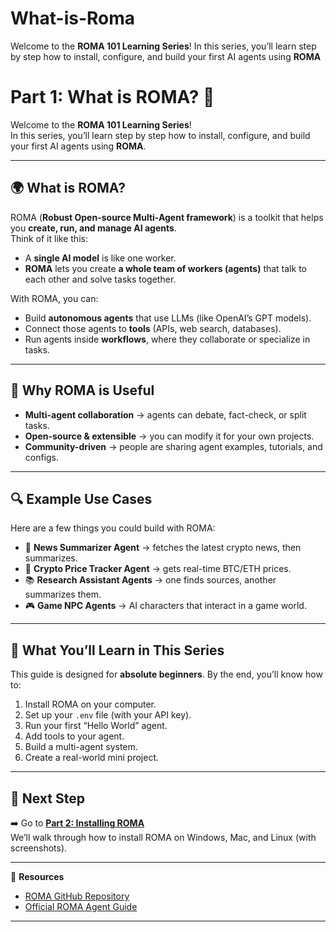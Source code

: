 # What-is-Roma
Welcome to the **ROMA 101 Learning Series**!   In this series, you’ll learn step by step how to install, configure, and build your first AI agents using **ROMA**

# Part 1: What is ROMA? 🤖

Welcome to the **ROMA 101 Learning Series**!  
In this series, you’ll learn step by step how to install, configure, and build your first AI agents using **ROMA**.  

---

## 🌍 What is ROMA?

ROMA (**Robust Open-source Multi-Agent framework**) is a toolkit that helps you **create, run, and manage AI agents**.  
Think of it like this:  

- A **single AI model** is like one worker.  
- **ROMA** lets you create **a whole team of workers (agents)** that talk to each other and solve tasks together.  

With ROMA, you can:  
- Build **autonomous agents** that use LLMs (like OpenAI’s GPT models).  
- Connect those agents to **tools** (APIs, web search, databases).  
- Run agents inside **workflows**, where they collaborate or specialize in tasks.  

---

## 🧠 Why ROMA is Useful

- **Multi-agent collaboration** → agents can debate, fact-check, or split tasks.  
- **Open-source & extensible** → you can modify it for your own projects.  
- **Community-driven** → people are sharing agent examples, tutorials, and configs.  

---

## 🔍 Example Use Cases

Here are a few things you could build with ROMA:  

- 📰 **News Summarizer Agent** → fetches the latest crypto news, then summarizes.  
- 💸 **Crypto Price Tracker Agent** → gets real-time BTC/ETH prices.  
- 📚 **Research Assistant Agents** → one finds sources, another summarizes them.  
- 🎮 **Game NPC Agents** → AI characters that interact in a game world.  

---

## 📖 What You’ll Learn in This Series

This guide is designed for **absolute beginners**. By the end, you’ll know how to:  
1. Install ROMA on your computer.  
2. Set up your `.env` file (with your API key).  
3. Run your first “Hello World” agent.  
4. Add tools to your agent.  
5. Build a multi-agent system.  
6. Create a real-world mini project.  

---

## 🚀 Next Step

➡️ Go to **[Part 2: Installing ROMA](part2-installing-roma.md)**  
We’ll walk through how to install ROMA on Windows, Mac, and Linux (with screenshots).  

---

🔗 **Resources**  
- [ROMA GitHub Repository](https://github.com/sentient-agi/ROMA)  
- [Official ROMA Agent Guide](https://github.com/sentient-agi/ROMA/blob/main/docs/AGENTS_GUIDE.md)  

---
